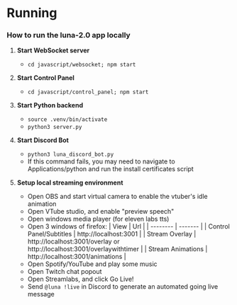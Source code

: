 # Running

### How to run the luna-2.0 app locally

1. **Start WebSocket server**
   - `cd javascript/websocket; npm start`
2. **Start Control Panel**
   - `cd javascript/control_panel; npm start`
3. **Start Python backend**
   - `source .venv/bin/activate`
   - `python3 server.py`
4. **Start Discord Bot**
   - `python3 luna_discord_bot.py`
   - If this command fails, you may need to navigate to Applications/python and run the install certificates script
5. **Setup local streaming environment**

   - Open OBS and start virtual camera to enable the vtuber's idle animation
   - Open VTube studio, and enable "preview speech"
   - Open windows media player (for eleven labs tts)
   - Open 3 windows of firefox:
     | View | Url |
     | -------- | ------- |
     | Control Panel/Subtitles | http://localhost:3001 |
     | Stream Overlay | http://localhost:3001/overlay or http://localhost:3001/overlaywithtimer |
     | Stream Animations | http://localhost:3001/animations |
   - Open Spotify/YouTube and play some music
   - Open Twitch chat popout
   - Open Streamlabs, and click Go Live!
   - Send `@luna !live` in Discord to generate an automated going live message
